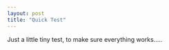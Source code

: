 ```yaml
---
layout: post
title: "Quick Test"
---
```

Just a little tiny test, to make sure everything works.....
